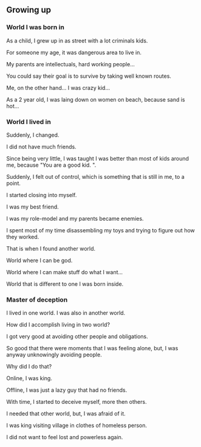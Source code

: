 ## Growing up

### World I was born in

As a child, I grew up in as street with a lot criminals kids. 

For someone my age, it was dangerous area to live in. 

My parents are intellectuals, hard working people... 

You could say their goal is to survive by taking well known routes. 

Me, on the other hand... I was crazy kid... 

As a 2 year old, I was laing down on women on beach, because sand is hot... 

### World I lived in

Suddenly, I changed. 

I did not have much friends. 

Since being very little, I was taught I was better than most of kids around me, because "You are a good kid. ". 

Suddenly, I felt out of control, which is something that is still in me, to a point. 

I started closing into myself. 

I was my best friend. 

I was my role-model and my parents became enemies. 

I spent most of my time disassembling my toys and trying to figure out how they worked. 

That is when I found another world. 

World where I can be god. 

World where I can make stuff do what I want... 

World that is different to one I was born inside. 

### Master of deception

I lived in one world. I was also in another world. 

How did I accomplish living in two world? 

I got very good at avoiding other people and obligations. 

So good that there were moments that I was feeling alone, but, I was anyway unknowingly avoiding people. 

Why did I do that? 

Online, I was king. 

Offline, I was just a lazy guy that had no friends. 

With time, I started to deceive myself, more then others. 

I needed that other world, but, I was afraid of it. 

I was king visiting village in clothes of homeless person. 

I did not want to feel lost and powerless again. 

